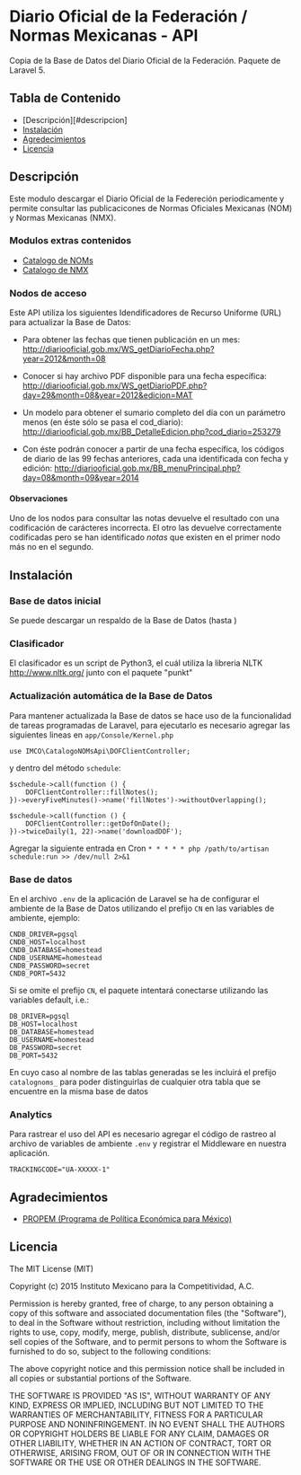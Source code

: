 # Diario Oficial de la Federación / Normas Mexicanas - API
Copia de la Base de Datos del Diario Oficial de la Federación. Paquete de Laravel 5.

## Tabla de Contenido
* [Descripción][#descripcion]
* [Instalación](#instalacion)
* [Agredecimientos](#agradecimientos)
* [Licencia](#licencia)

## Descripción
Este modulo descargar el Diario Oficial de la Federeción periodicamente y permite consultar las publicacicones de Normas Oficiales Mexicanas (NOM) y Normas Mexicanas (NMX).

### Modulos extras contenidos
* <a target="_blank" href="http://noms.imco.org.mx">Catalogo de NOMs</a>
* <a target="_blank" href="http://nmx.imco.org.mx">Catalogo de NMX</a>

### Nodos de acceso
Este API utiliza los siguientes Idendificadores de Recurso Uniforme (URL) para actualizar la Base de Datos:

* Para obtener las fechas que tienen publicación en un mes:
http://diariooficial.gob.mx/WS_getDiarioFecha.php?year=2012&month=08

* Conocer si hay archivo PDF disponible para una fecha específica:
http://diariooficial.gob.mx/WS_getDiarioPDF.php?day=29&month=08&year=2012&edicion=MAT

* Un modelo para obtener el sumario completo del día con un parámetro menos (en éste sólo se pasa el cod_diario):
http://diariooficial.gob.mx/BB_DetalleEdicion.php?cod_diario=253279

* Con éste podrán conocer a partir de una fecha específica, los códigos de diario de las 99 fechas anteriores, cada una identificada con fecha y edición:
http://diariooficial.gob.mx/BB_menuPrincipal.php?day=08&month=09&year=2014

#### Observaciones

Uno de los nodos para consultar las notas devuelve el resultado con una codificación de carácteres incorrecta. El otro las devuelve correctamente codificadas pero se han identificado *notas* que existen en el primer nodo más no en el segundo.

## Instalación

### Base de datos inicial
Se puede descargar un respaldo de la Base de Datos (hasta )

### Clasificador
El clasificador es un script de Python3, el cuál utiliza la libreria NLTK http://www.nltk.org/ junto con el paquete "punkt"

### Actualización automática de la Base de Datos
Para mantener actualizada la Base de datos se hace uso de la funcionalidad de tareas programadas de Laravel, para ejecutarlo es necesario agregar las siguientes lineas en `app/Console/Kernel.php`

`use IMCO\CatalogoNOMsApi\DOFClientController;`

y dentro del método `schedule`:

    $schedule->call(function () {
        DOFClientController::fillNotes();
    })->everyFiveMinutes()->name('fillNotes')->withoutOverlapping();

    $schedule->call(function () {
        DOFClientController::getDofOnDate();
    })->twiceDaily(1, 22)->name('downloadDOF');

Agregar la siguiente entrada en Cron
`* * * * * php /path/to/artisan schedule:run >> /dev/null 2>&1`

### Base de datos

En el archivo `.env` de la aplicación de Laravel se ha de configurar el ambiente de la Base de Datos utilizando el prefijo `CN` en las variables de ambiente, ejemplo:

    CNDB_DRIVER=pgsql
    CNDB_HOST=localhost
    CNDB_DATABASE=homestead
    CNDB_USERNAME=homestead
    CNDB_PASSWORD=secret
    CNDB_PORT=5432

Si se omite el prefijo `CN`, el paquete intentará conectarse utilizando las variables default, i.e.:

    DB_DRIVER=pgsql
    DB_HOST=localhost
    DB_DATABASE=homestead
    DB_USERNAME=homestead
    DB_PASSWORD=secret
    DB_PORT=5432

En cuyo caso al nombre de las tablas generadas se les incluirá el prefijo `catalognoms_` para poder distinguirlas de cualquier otra tabla que se encuentre en la misma base de datos

### Analytics

Para rastrear el uso del API es necesario agregar el código de rastreo al archivo de variables de ambiente `.env` y registrar el Middleware en nuestra aplicación.

    TRACKINGCODE="UA-XXXXX-1"



## Agradecimientos
* [PROPEM (Programa de Política Económica para México)](https://propem.org/es/)

## Licencia
The MIT License (MIT)

Copyright (c) 2015 Instituto Mexicano para la Competitividad, A.C.

Permission is hereby granted, free of charge, to any person obtaining a copy
of this software and associated documentation files (the "Software"), to deal
in the Software without restriction, including without limitation the rights
to use, copy, modify, merge, publish, distribute, sublicense, and/or sell
copies of the Software, and to permit persons to whom the Software is
furnished to do so, subject to the following conditions:

The above copyright notice and this permission notice shall be included in all
copies or substantial portions of the Software.

THE SOFTWARE IS PROVIDED "AS IS", WITHOUT WARRANTY OF ANY KIND, EXPRESS OR
IMPLIED, INCLUDING BUT NOT LIMITED TO THE WARRANTIES OF MERCHANTABILITY,
FITNESS FOR A PARTICULAR PURPOSE AND NONINFRINGEMENT. IN NO EVENT SHALL THE
AUTHORS OR COPYRIGHT HOLDERS BE LIABLE FOR ANY CLAIM, DAMAGES OR OTHER
LIABILITY, WHETHER IN AN ACTION OF CONTRACT, TORT OR OTHERWISE, ARISING FROM,
OUT OF OR IN CONNECTION WITH THE SOFTWARE OR THE USE OR OTHER DEALINGS IN THE
SOFTWARE.

